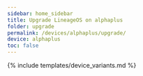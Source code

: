```yaml
---
sidebar: home_sidebar
title: Upgrade LineageOS on alphaplus
folder: upgrade
permalink: /devices/alphaplus/upgrade/
device: alphaplus
toc: false
---
```

{% include templates/device_variants.md %}
